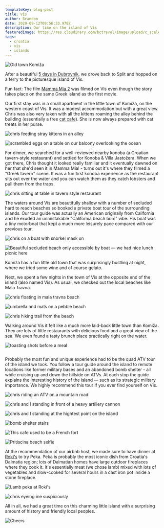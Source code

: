 ```yaml
---
templateKey: blog-post
title: Vis
author: Brandon
date: 2020-09-12T09:56:33.978Z
description: Our time on the island of Vis
featuredimage: https://res.cloudinary.com/bctravel/image/upload/c_scale,f_auto,q_auto,w_1080/v1602772411/vis/IMG_20200821_202010_npvk6o.jpg
tags:
  - croatia
  - vis
  - islands
---
```

![Old town Komiža ](https://res.cloudinary.com/bctravel/image/upload/c_scale,f_auto,q_auto,w_1080/v1602772411/vis/IMG_20200821_202010_npvk6o.jpg "Old town Komiža ")

After a beautiful [5 days in Dubrovnik](https://www.brandonandchris.com/blog/2020-09-12-dubrovnik/), we drove back to Split and hopped on a ferry to the picturesque island of Vis.

Fun fact: The film [Mamma Mia 2](https://www.imdb.com/title/tt6911608/) was filmed on Vis even though the story takes place on the same Greek island as the first movie.

Our first stay was in a small apartment in the little town of Komiža, on the western coast of Vis. It was a modest accommodation but with a great view. Chris was also very taken with all the kittens roaming the alley behind the building (essentially a free [cat cafe](https://www.brandonandchris.com/blog/2019-12-13-cat-cafe-mocha-lounge-in-shibuya/)). She is now always prepared with cat treats in her purse.

![chris feeding stray kittens in an alley](https://res.cloudinary.com/bctravel/image/upload/c_scale,f_auto,q_auto,w_1080/v1602799108/vis/IMG_20200821_202359_cnb7lo.jpg "Cat alley")

![scrambled eggs on a table on our balcony overlooking the ocean](https://res.cloudinary.com/bctravel/image/upload/c_scale,f_auto,q_auto,w_1080/v1602772442/vis/IMG_20200820_120333-EFFECTS_mt1k06.jpg "Eating breakfast Chris made us on our balcony")

For dinner, we searched for a well-reviewed nearby konoba (a Croatian tavern-style restaurant) and settled for Konoba & Villa Jastožera. When we got there, Chris thought it looked really familiar and it eventually dawned on her that she'd seen it in Mamma Mia! - turns out it's where they filmed a "Greek tavern" scene. It was a fun first konoba experience as the restaurant sits out over the water and you can watch them as they catch lobsters and pull them from the traps.

![chris sitting at table in tavern style restaurant](https://res.cloudinary.com/bctravel/image/upload/c_scale,f_auto,q_auto,w_1080/v1602772429/vis/IMG_20200819_190407_mtdyco.jpg)

The waters around Vis are beautifully shallow with a number of secluded hard to reach beaches so booked a private boat tour of the surrounding islands. Our tour guide was actually an American originally from California and he exuded an unmistakable "California beach bum" vibe. His boat was a tiny motorboat that kept a much more leisurely pace compared with our previous tour.

![chris on a boat with snorkel mask on](https://res.cloudinary.com/bctravel/image/upload/c_scale,f_auto,q_auto,w_1080/v1602772446/vis/IMG_20200821_111336_yohalg.jpg "Ready to go snorkeling")



![](https://res.cloudinary.com/bctravel/image/upload/c_scale,f_auto,q_auto,w_1080/v1602772451/vis/IMG_20200821_125531_nt1tiy.jpg "Beautiful secluded beach only accessible by boat — we had nice lunch picnic here")

Komiža has a fun little old town that was surprisingly bustling at night, where we tried some wine and of course gelato.

Next, we spent a few nights in the town of Vis at the opposite end of the island (also named Vis). As usual, we checked out the local beaches like Mala Travna.

![chris floating in mala travna beach](https://res.cloudinary.com/bctravel/image/upload/c_scale,f_auto,q_auto,w_1080/v1602772501/vis/VID_20200823_155216_exported_8313_1602751174220_t6rpzx.jpg "Still can't get over these waters")

![umbrella and mats on a pebble beach](https://res.cloudinary.com/bctravel/image/upload/c_scale,f_auto,q_auto,w_1080/v1602772430/vis/IMG_20200823_155005_cdzhuj.jpg "Our beach lounge setup")

![chris hiking trail from the beach](https://res.cloudinary.com/bctravel/image/upload/c_scale,f_auto,q_auto,w_1080/v1602772501/vis/VID_20200823_160416_LS_exported_5997_1602751347527_yjltqk.jpg "It's a bit of a hike to get to the beach but worth it")

Walking around Vis it felt like a much more laid-back little town than Komiža. They are lots of little restaurants with delicious food and a great view of the sea. We even found a tasty brunch place practically right on the water.

![toasting shots before a meal](https://res.cloudinary.com/bctravel/image/upload/c_scale,f_auto,q_auto,w_1080/v1602772410/vis/IMG_20200821_200200_v5iwhu.jpg "Very common to be given a shot of Grappa (brandy) before a meal")

![]()

Probably the most fun and unique experience had to be the quad ATV tour of the island we took. You follow a tour guide around the island to remote locations like former military bases and an abandoned bomb shelter - all while cruising up and down the hillside on ATVs. At each stop the guide explains the interesting history of the island — such as its strategic military importance. We highly recommend this tour if you ever find yourself on Vis.

![chris riding an ATV on a mountain road](https://res.cloudinary.com/bctravel/image/upload/c_scale,f_auto,q_auto,w_1080/v1602772446/vis/IMG_20200824_151348_rfxwnv.jpg "Chris drifting around a turn")

![chris and I standing in front of a heavy artillery cannon](https://res.cloudinary.com/bctravel/image/upload/c_scale,f_auto,q_auto,w_1080/v1602772412/vis/IMG_7656_eor2n1.jpg "A former military outpost")

![chris and I standing at the hightest point on the island](https://res.cloudinary.com/bctravel/image/upload/c_scale,f_auto,q_auto,w_1080/v1602800137/vis/IMG_20200824_180709_thjmqq.jpg "A stunning view from the highest point of the island")

![bomb shelter stairs](https://res.cloudinary.com/bctravel/image/upload/c_scale,f_auto,q_auto,w_1080/v1602799104/vis/VID_20200824_183214_exported_154290_1602769062383-COLLAGE_kc1hn5.jpg "Exploring an abandonded atomic bomb shelter — a relic from the cold war. It's a long way to the top...")

![](https://res.cloudinary.com/bctravel/image/upload/c_scale,f_auto,q_auto,w_1080/v1602772476/vis/IMG_20200825_121032_p4pfvo.jpg "This cafe used to be a French fort")


![Pritiscina beach selfie](https://res.cloudinary.com/bctravel/image/upload/c_scale,f_auto,q_auto,w_1080/v1602772426/vis/IMG_20200823_154405_dapj5k.jpg "Pritiscina beach — only easily accessible by boat or ATV")

At the recommendation of our airbnb host, we made sure to have dinner at [Roki's](https://www.tripadvisor.com/Restaurant_Review-g424973-d4744235-Reviews-Roki_s-Vis_Island_of_Vis_Split_Dalmatia_County_Dalmatia.html) to try Peka. Peka is probably the most iconic dish from Croatia's Dalmatia region; lots of Dalmatian homes have large outdoor fireplaces where they cook it. It's essentially meat (we chose lamb) mixed with lots of vegetables and slow-cooked for several hours in a cast iron pot inside a stone fireplace.

![Lamb peka at Roki's](https://res.cloudinary.com/bctravel/image/upload/c_scale,f_auto,q_auto,w_1080/v1602772504/vis/IMG_20200825_205959_gtsrlh.jpg "Lamb peka at Roki's")

![chris eyeing me suspiciously](https://res.cloudinary.com/bctravel/image/upload/c_scale,f_auto,q_auto,w_1080/v1602799104/vis/IMG_20200825_215437_wi0cid.jpg "Chris eyeing me suspiciously — maybe wondering where all her wine went...")

All in all, we had a great time on this charming little island with a surprising amount of history and friendly local peoples.

![](https://res.cloudinary.com/bctravel/image/upload/c_scale,f_auto,q_auto,w_1080/v1602772490/vis/IMG_20200825_122703_vlngmf.jpg "Cheers")